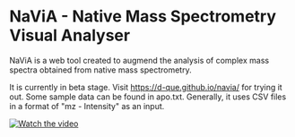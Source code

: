 # NaViA - Native Mass Spectrometry Visual Analyser

NaViA is a web tool created to augmend the analysis of complex mass spectra obtained from native mass spectrometry.

It is currently in beta stage. Visit https://d-que.github.io/navia/ for trying it out. Some sample data can be found in apo.txt. Generally, it uses CSV files in a format of "mz - Intensity" as an input.

[![Watch the video](https://img.youtube.com/vi/v=rxaDmRCowT/maxresdefault.jpg)](https://www.youtube.com/watch?v=rxaDmRCowTo)

